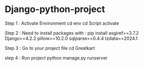 # Django-python-project
Step 1 : Activate Environment
cd env
cd Script
activate

Step 2 : Need to install packages with : pip install 
asgiref==3.7.2
Django==4.2.2
pillow==10.2.0
sqlparse==0.4.4
tzdata==2024.1

Step 3 : Go to your project file
cd Greatkart

step 4 : Run project
python manage.py runserver




